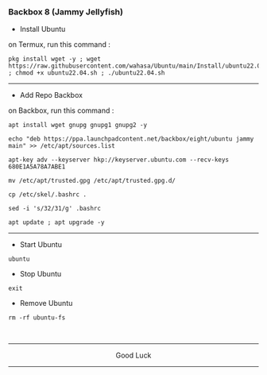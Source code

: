 ### Backbox 8 (Jammy Jellyfish)

* Install Ubuntu

on Termux, run this command :
```
pkg install wget -y ; wget https://raw.githubusercontent.com/wahasa/Ubuntu/main/Install/ubuntu22.04.sh ; chmod +x ubuntu22.04.sh ; ./ubuntu22.04.sh
```

---
* Add Repo Backbox

on Backbox, run this command :
```
apt install wget gnupg gnupg1 gnupg2 -y
```

```
echo "deb https://ppa.launchpadcontent.net/backbox/eight/ubuntu jammy main" >> /etc/apt/sources.list
```

```
apt-key adv --keyserver hkp://keyserver.ubuntu.com --recv-keys 680E1A5A78A7ABE1
```

```
mv /etc/apt/trusted.gpg /etc/apt/trusted.gpg.d/
```

```
cp /etc/skel/.bashrc .
```

```
sed -i 's/32/31/g' .bashrc
```

```
apt update ; apt upgrade -y
```

---
* Start Ubuntu
```
ubuntu
```

* Stop Ubuntu
```
exit
```

* Remove Ubuntu
```
rm -rf ubuntu-fs
```
</br>

---
<p align="center">Good Luck</p>

---
